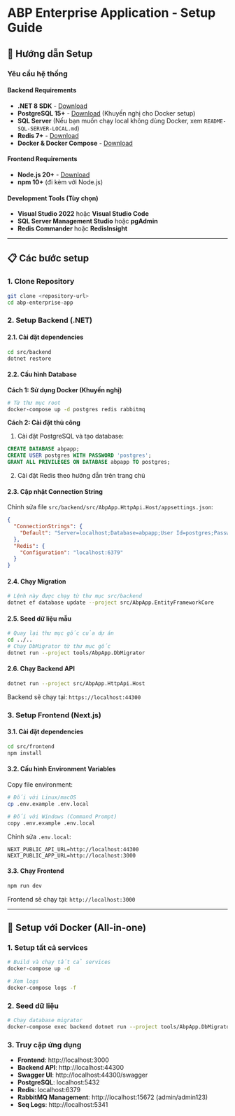 # ABP Enterprise Application - Setup Guide

## 🚀 Hướng dẫn Setup

### Yêu cầu hệ thống

#### Backend Requirements
- **.NET 8 SDK** - [Download](https://dotnet.microsoft.com/download/dotnet/8.0)
- **PostgreSQL 15+** - [Download](https://www.postgresql.org/download/) (Khuyến nghị cho Docker setup)
- **SQL Server** (Nếu bạn muốn chạy local không dùng Docker, xem `README-SQL-SERVER-LOCAL.md`)
- **Redis 7+** - [Download](https://redis.io/download)
- **Docker & Docker Compose** - [Download](https://docs.docker.com/get-docker/)

#### Frontend Requirements
- **Node.js 20+** - [Download](https://nodejs.org/)
- **npm 10+** (đi kèm với Node.js)

#### Development Tools (Tùy chọn)
- **Visual Studio 2022** hoặc **Visual Studio Code**
- **SQL Server Management Studio** hoặc **pgAdmin**
- **Redis Commander** hoặc **RedisInsight**

---

## 📋 Các bước setup

### 1. Clone Repository

```bash
git clone <repository-url>
cd abp-enterprise-app
```

### 2. Setup Backend (.NET)

#### 2.1. Cài đặt dependencies

```bash
cd src/backend
dotnet restore
```

#### 2.2. Cấu hình Database

**Cách 1: Sử dụng Docker (Khuyến nghị)**

```bash
# Từ thư mục root
docker-compose up -d postgres redis rabbitmq
```

**Cách 2: Cài đặt thủ công**

1. Cài đặt PostgreSQL và tạo database:
```sql
CREATE DATABASE abpapp;
CREATE USER postgres WITH PASSWORD 'postgres';
GRANT ALL PRIVILEGES ON DATABASE abpapp TO postgres;
```

2. Cài đặt Redis theo hướng dẫn trên trang chủ

#### 2.3. Cập nhật Connection String

Chỉnh sửa file `src/backend/src/AbpApp.HttpApi.Host/appsettings.json`:

```json
{
  "ConnectionStrings": {
    "Default": "Server=localhost;Database=abpapp;User Id=postgres;Password=postgres;"
  },
  "Redis": {
    "Configuration": "localhost:6379"
  }
}
```

#### 2.4. Chạy Migration

```bash
# Lệnh này được chạy từ thư mục src/backend
dotnet ef database update --project src/AbpApp.EntityFrameworkCore
```

#### 2.5. Seed dữ liệu mẫu

```bash
# Quay lại thư mục gốc của dự án
cd ../.. 
# Chạy DbMigrator từ thư mục gốc
dotnet run --project tools/AbpApp.DbMigrator
```

#### 2.6. Chạy Backend API

```bash
dotnet run --project src/AbpApp.HttpApi.Host
```

Backend sẽ chạy tại: `https://localhost:44300`

### 3. Setup Frontend (Next.js)

#### 3.1. Cài đặt dependencies

```bash
cd src/frontend
npm install
```

#### 3.2. Cấu hình Environment Variables

Copy file environment:
```bash
# Đối với Linux/macOS
cp .env.example .env.local

# Đối với Windows (Command Prompt)
copy .env.example .env.local
```

Chỉnh sửa `.env.local`:
```env
NEXT_PUBLIC_API_URL=http://localhost:44300
NEXT_PUBLIC_APP_URL=http://localhost:3000
```

#### 3.3. Chạy Frontend

```bash
npm run dev
```

Frontend sẽ chạy tại: `http://localhost:3000`

---

## 🐳 Setup với Docker (All-in-one)

### 1. Setup tất cả services

```bash
# Build và chạy tất cả services
docker-compose up -d

# Xem logs
docker-compose logs -f
```

### 2. Seed dữ liệu

```bash
# Chạy database migrator
docker-compose exec backend dotnet run --project tools/AbpApp.DbMigrator
```

### 3. Truy cập ứng dụng

- **Frontend**: http://localhost:3000
- **Backend API**: http://localhost:44300
- **Swagger UI**: http://localhost:44300/swagger
- **PostgreSQL**: localhost:5432
- **Redis**: localhost:6379
- **RabbitMQ Management**: http://localhost:15672 (admin/admin123)
- **Seq Logs**: http://localhost:5341
